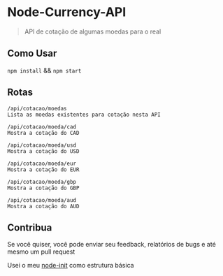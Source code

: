 # Node-Currency-API
> API de cotação de algumas moedas para o real


## Como Usar

`npm install` && `npm start`

## Rotas

```
/api/cotacao/moedas
Lista as moedas existentes para cotação nesta API 

/api/cotacao/moeda/cad
Mostra a cotação do CAD

/api/cotacao/moeda/usd
Mostra a cotação do USD

/api/cotacao/moeda/eur
Mostra a cotação do EUR

/api/cotacao/moeda/gbp
Mostra a cotação do GBP

/api/cotacao/moeda/aud
Mostra a cotação do AUD

```

## Contribua

Se você quiser, você pode enviar seu feedback, relatórios de bugs e até mesmo um pull request

Usei o meu [node-init](https://github.com/andrescalco/node-init) como estrutura básica
